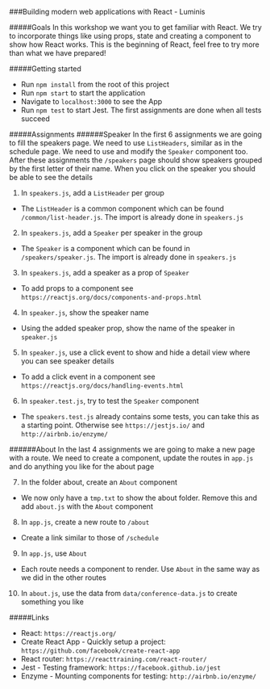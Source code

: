###Building modern web applications with React - Luminis

#####Goals
In this workshop we want you to get familiar with React. We try to incorporate things like using props, state and creating a component to show how React works. 
This is the beginning of React, feel free to try more than what we have prepared!

#####Getting started
- Run `npm install` from the root of this project
- Run `npm start` to start the application
- Navigate to `localhost:3000` to see the App
- Run `npm test` to start Jest. The first assignments are done when all tests succeed

#####Assignments
######Speaker
In the first 6 assignments we are going to fill the speakers page. 
We need to use `ListHeaders`, similar as in the schedule page. We need to use and modify the `Speaker` component too. 
After these assignments the `/speakers` page should show speakers grouped by the first letter of their name. When you click on the speaker you should be able to see the details 

1. In `speakers.js`, add a `ListHeader` per group
- The `ListHeader` is a common component which can be found `/common/list-header.js`. The import is already done in `speakers.js`
2. In `speakers.js`, add a `Speaker` per speaker in the group
- The `Speaker` is a component which can be found in `/speakers/speaker.js`. The import is already done in `speakers.js`
3. In `speakers.js`, add a speaker as a prop of `Speaker`
- To add props to a component see `https://reactjs.org/docs/components-and-props.html`
4. In `speaker.js`, show the speaker name 
- Using the added speaker prop, show the name of the speaker in `speaker.js`
5. In `speaker.js`, use a click event to show and hide a detail view where you can see speaker details
- To add a click event in a component see `https://reactjs.org/docs/handling-events.html`
6. In `speaker.test.js`, try to test the `Speaker` component
- The `speakers.test.js` already contains some tests, you can take this as a starting point. Otherwise see `https://jestjs.io/` and `http://airbnb.io/enzyme/`

######About
In the last 4 assignments we are going to make a new page with a route.
We need to create a component, update the routes in `app.js` and do anything you like for the about page

7. In the folder about, create an `About` component
- We now only have a `tmp.txt` to show the about folder. Remove this and add `about.js` with the `About` component 
8. In `app.js`, create a new route to `/about`
- Create a link similar to those of `/schedule`
9. In `app.js`, use `About`
- Each route needs a component to render. Use `About` in the same way as we did in the other routes
10. In `about.js`, use the data from `data/conference-data.js` to create something you like

#####Links
- React: `https://reactjs.org/`
- Create React App - Quickly setup a project: `https://github.com/facebook/create-react-app`
- React router: `https://reacttraining.com/react-router/`
- Jest - Testing framework: `https://facebook.github.io/jest`
- Enzyme - Mounting components for testing: `http://airbnb.io/enzyme/`